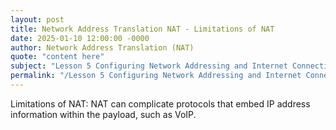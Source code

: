 ```yaml
---
layout: post
title: Network Address Translation NAT - Limitations of NAT
date: 2025-01-10 12:00:00 -0000
author: Network Address Translation (NAT)
quote: "content here"
subject: "Lesson 5 Configuring Network Addressing and Internet Connections"
permalink: "/Lesson 5 Configuring Network Addressing and Internet Connections/Network Address Translation (NAT)/Network Address Translation NAT - Limitations of NAT"
---
```


Limitations of NAT: NAT can complicate protocols that embed IP address information within the payload, such as VoIP.
